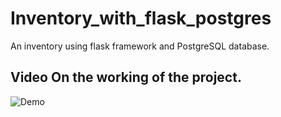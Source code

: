 # Inventory_with_flask_postgres
An inventory using flask framework and PostgreSQL database.

## Video On the working of the project.
![Demo](https://github.com/AjayanN/Inventory_with_flask_postgres/blob/main/recording_app.gif)
